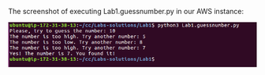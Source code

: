 The screenshot of executing Lab1.guessnumber.py in our AWS instance:

![alt text]( https://github.com/ferdidolot/CLOUD-COMPUTING-CLASS-2018/blob/master/Lab1/Lab1.AWSterminal.png)

